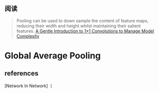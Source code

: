 ## 阅读
> Pooling can be used to down sample the content of feature maps, reducing their width and height whilst maintaining their salient features.
[A Gentle Introduction to 1×1 Convolutions to Manage Model Complexity](https://machinelearningmastery.com/introduction-to-1x1-convolutions-to-reduce-the-complexity-of-convolutional-neural-networks/)

# Global Average Pooling

## references
[Network In Network]（